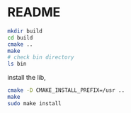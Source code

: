 # README

```bash
mkdir build
cd build
cmake ..
make
# check bin directory
ls bin
```

install the lib,

```bash
cmake -D CMAKE_INSTALL_PREFIX=/usr ..
make
sudo make install
```

